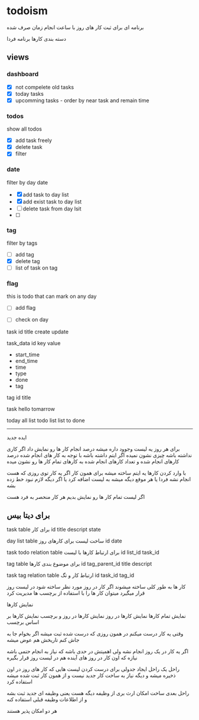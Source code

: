 # todoism


برنامه ای  برای ثبت
کار های روز
با ساعت انجام
زمان صرف شده

دسته بندی کارها
برنامه فردا



## views

### dashboard
- [x] not compelete old tasks
- [x] today tasks
- [x] upcomming tasks - order by near task and remain time

### todos
show all todos

- [x] add task freely
- [x] delete task
- [x] filter

### date
filter by day date

- [x] add task to day list
- [x] add exist task to day list
- [ ] delete task from day lsit
- [ ] 

### tag
filter by tags

- [ ] add tag
- [x] delete tag
- [ ] list of task on tag

### flag
this is todo that can mark on any day

- [ ] add flag
- [ ] check on day




task
id
title
create
update

task_data
id
key
value

* start_time
* end_time
* time
* type
* done
* tag


tag
id
title



task hello tomarrow




today
all list
todo list
list to done







-------------
ایده جدید

برای هر روز یه لیست وجوود داره
میشه درصد انجام کار ها رو نمایش داد
اگر کاری نداشته باشه چیزی نشون نمیده
اگر ایتم داشته باشه با توجه به کار های انجام شده درصد کارهای انجام شده و تعداد کارهای انجام شده به کارهای تمام کار ها رو نشون میده


با وارد کردن کارها یه ایتم ساخته میشه برای همون کار
اگر یه کار توی روزی که هست انجام نشه فردا یا هر موقع دیگه میشه به لیست اضافه کرد
یا اگر دیگه لازم نبود خط زده بشه

اگر لیست تمام کار ها رو نمایش بدیم هر کار منحصر به فرد هست


## برای دیتا بیس

task table
برای کار
id
title
descript
state

day list table
ساخت لیست برای کارهای روز
id
date


task todo relation table
برای ارتباط کارها با لیست
id
list_id
task_id


tag table
برای موضوع بندی کارها
id
tag_parent_id
title
descript


task tag relation table
ارتباط کار و تگ
id
task_id
tag_id


کار ها به طور کلی ساخته میشوند
اگر کار در روز مورد نظر ساخته شود در لیست روز قرار میگیرد
میتوان کار ها را با استفاده از برچسب ها مدیریت کرد



نمایش کارها

نمایش تمام کارها
نمایش کارها در روز
نمایش کارها در روز و برچسب
نمایش کارها بر اساس برچسب



وقتی یه کار درست میکنم در همون روزی که درست شده ثبت میشه
اگر بخوام جا به جاش کنم تاریخش هم عوض میشه

اگر یه کار در یک روز انجام نشه ولی اهمیتش در حدی باشه که نیاز به انجام حتمی باشه
نیازه که اون کار در روز های آینده هم در لیست روز قرار بگیره

راحل
یک راحل ایجاد جدولی برای درست کردن لیست هایی که کار های روز در اون ذخیره میشه
و دیگه نیاز به ساخت کار جدید نیست و از همون کار ثبت شده میشه استفاده کرد

راحل بعدی ساخت امکان ارث بری از وظیفه دیگه هست یعنی وظیفه ای جدید ثبت بشه و از اطلاعات وظیفه قبلی استفاده کنه

هر دو امکان پذیر هستند



